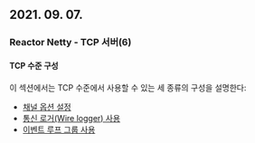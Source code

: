 ## 2021. 09. 07.

### Reactor Netty - TCP 서버(6)

#### TCP 수준 구성

이 섹션에서는 TCP 수준에서 사용할 수 있는 세 종류의 구성을 설명한다:

- [채널 옵션 설정](https://projectreactor.io/docs/netty/release/reference/index.html#server-tcp-level-configurations-channel-options)
- [통신 로거(Wire logger) 사용](https://projectreactor.io/docs/netty/release/reference/index.html#server-tcp-level-configurations-event-wire-logger)
- [이벤트 루프 그룹 사용](https://projectreactor.io/docs/netty/release/reference/index.html#server-tcp-level-configurations-event-loop-group)

